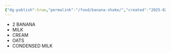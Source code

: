 ```yaml
---
{"dg-publish":true,"permalink":"/food/banana-shake/","created":"2025-02-20T17:17:48.403+08:00","updated":"2025-03-25T19:13:34.378+08:00"}
---
```



- 2 BANANA
- MILK
- CREAM
- OATS
- CONDENSED MILK